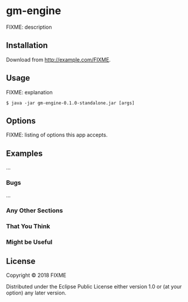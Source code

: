 # gm-engine

FIXME: description

## Installation

Download from http://example.com/FIXME.

## Usage

FIXME: explanation

    $ java -jar gm-engine-0.1.0-standalone.jar [args]

## Options

FIXME: listing of options this app accepts.

## Examples

...

### Bugs

...

### Any Other Sections
### That You Think
### Might be Useful

## License

Copyright © 2018 FIXME

Distributed under the Eclipse Public License either version 1.0 or (at
your option) any later version.
